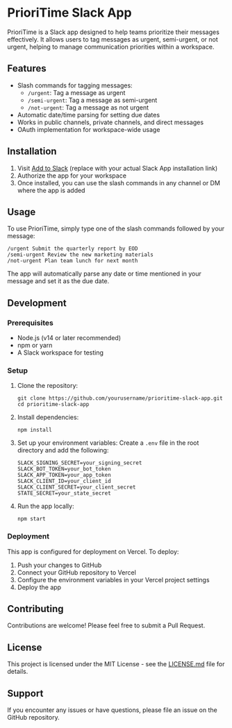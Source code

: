 # PrioriTime Slack App

PrioriTime is a Slack app designed to help teams prioritize their messages effectively. It allows users to tag messages as urgent, semi-urgent, or not urgent, helping to manage communication priorities within a workspace.

## Features

- Slash commands for tagging messages:
  - `/urgent`: Tag a message as urgent
  - `/semi-urgent`: Tag a message as semi-urgent
  - `/not-urgent`: Tag a message as not urgent
- Automatic date/time parsing for setting due dates
- Works in public channels, private channels, and direct messages
- OAuth implementation for workspace-wide usage

## Installation

1. Visit [Add to Slack](#) (replace with your actual Slack App installation link)
2. Authorize the app for your workspace
3. Once installed, you can use the slash commands in any channel or DM where the app is added

## Usage

To use PrioriTime, simply type one of the slash commands followed by your message:

```
/urgent Submit the quarterly report by EOD
/semi-urgent Review the new marketing materials
/not-urgent Plan team lunch for next month
```

The app will automatically parse any date or time mentioned in your message and set it as the due date.

## Development

### Prerequisites

- Node.js (v14 or later recommended)
- npm or yarn
- A Slack workspace for testing

### Setup

1. Clone the repository:
   ```
   git clone https://github.com/yourusername/prioritime-slack-app.git
   cd prioritime-slack-app
   ```

2. Install dependencies:
   ```
   npm install
   ```

3. Set up your environment variables:
   Create a `.env` file in the root directory and add the following:
   ```
   SLACK_SIGNING_SECRET=your_signing_secret
   SLACK_BOT_TOKEN=your_bot_token
   SLACK_APP_TOKEN=your_app_token
   SLACK_CLIENT_ID=your_client_id
   SLACK_CLIENT_SECRET=your_client_secret
   STATE_SECRET=your_state_secret
   ```

4. Run the app locally:
   ```
   npm start
   ```

### Deployment

This app is configured for deployment on Vercel. To deploy:

1. Push your changes to GitHub
2. Connect your GitHub repository to Vercel
3. Configure the environment variables in your Vercel project settings
4. Deploy the app

## Contributing

Contributions are welcome! Please feel free to submit a Pull Request.

## License

This project is licensed under the MIT License - see the [LICENSE.md](LICENSE.md) file for details.

## Support

If you encounter any issues or have questions, please file an issue on the GitHub repository.
